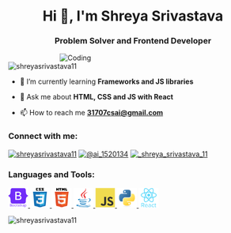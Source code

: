 <h1 align="center">Hi 👋, I'm Shreya Srivastava</h1>
<h3 align="center">Problem Solver and Frontend Developer</h3>

<img align="right" alt="Coding" width="400" src="https://github.com/user-attachments/assets/1370a9e5-4502-4641-85b6-d455a50a22bd?raw=true">

<p align="left"> <img src="https://komarev.com/ghpvc/?username=shreyasrivastava11&label=Profile%20views&color=0e75b6&style=flat" alt="shreyasrivastava11" /> </p>

- 🌱 I’m currently learning **Frameworks and JS libraries**

- 💬 Ask me about **HTML, CSS and JS with React**

- 📫 How to reach me **31707csai@gmail.com**

<h3 align="left">Connect with me:</h3>
<p align="left">
<a href="https://linkedin.com/in/shreyasrivastava11" target="blank"><img align="center" src="https://raw.githubusercontent.com/rahuldkjain/github-profile-readme-generator/master/src/images/icons/Social/linked-in-alt.svg" alt="shreyasrivastava11" height="30" width="40" /></a>
<a href="https://www.hackerrank.com/@ai_1520134" target="blank"><img align="center" src="https://raw.githubusercontent.com/rahuldkjain/github-profile-readme-generator/master/src/images/icons/Social/hackerrank.svg" alt="@ai_1520134" height="30" width="40" /></a>
<a href="https://www.leetcode.com/_shreya_srivastava_11" target="blank"><img align="center" src="https://raw.githubusercontent.com/rahuldkjain/github-profile-readme-generator/master/src/images/icons/Social/leet-code.svg" alt="_shreya_srivastava_11" height="30" width="40" /></a>
</p>

<h3 align="left">Languages and Tools:</h3>
<p align="left"> <a href="https://getbootstrap.com" target="_blank" rel="noreferrer"> <img src="https://raw.githubusercontent.com/devicons/devicon/master/icons/bootstrap/bootstrap-plain-wordmark.svg" alt="bootstrap" width="40" height="40"/> </a> <a href="https://www.w3schools.com/css/" target="_blank" rel="noreferrer"> <img src="https://raw.githubusercontent.com/devicons/devicon/master/icons/css3/css3-original-wordmark.svg" alt="css3" width="40" height="40"/> </a> <a href="https://www.w3.org/html/" target="_blank" rel="noreferrer"> <img src="https://raw.githubusercontent.com/devicons/devicon/master/icons/html5/html5-original-wordmark.svg" alt="html5" width="40" height="40"/> </a> <a href="https://www.java.com" target="_blank" rel="noreferrer"> <img src="https://raw.githubusercontent.com/devicons/devicon/master/icons/java/java-original.svg" alt="java" width="40" height="40"/> </a> <a href="https://developer.mozilla.org/en-US/docs/Web/JavaScript" target="_blank" rel="noreferrer"> <img src="https://raw.githubusercontent.com/devicons/devicon/master/icons/javascript/javascript-original.svg" alt="javascript" width="40" height="40"/> </a> <a href="https://www.python.org" target="_blank" rel="noreferrer"> <img src="https://raw.githubusercontent.com/devicons/devicon/master/icons/python/python-original.svg" alt="python" width="40" height="40"/> </a> <a href="https://reactjs.org/" target="_blank" rel="noreferrer"> <img src="https://raw.githubusercontent.com/devicons/devicon/master/icons/react/react-original-wordmark.svg" alt="react" width="40" height="40"/> </a> </p>

<p><img align="left" src="https://github-readme-stats.vercel.app/api/top-langs?username=shreyasrivastava11&show_icons=true&locale=en&layout=compact" alt="shreyasrivastava11" /></p>

<!-- <p>&nbsp;<img align="center" src="https://github-readme-stats.vercel.app/api?username=shreyasrivastava11&show_icons=true&locale=en" alt="shreyasrivastava11" /></p> -->
